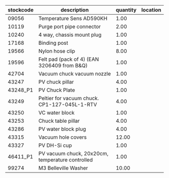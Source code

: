 |stockcode|description|quantity|location|
|---------|-----------|--------|--------|
|09056|Temperature Sens AD590KH|1.00||
|10119|Purge port pipe connector|2.00| |
|10240|4 way, chassis mount plug|1.00||
|17168|Binding post|1.00||
|19566|Nylon hose clip|8.00||
|19596|Felt pad (pack of 4) (EAN 3206409 from B&Q)|1.00||
|42704|Vacuum chuck vacuum nozzle|1.00||
|43247|PV chuck pillar|4.00||
|43248_P1|PV Chuck Plate|1.00||
|43249|Peltier for vacuum chuck.  CP1-127-045L-1-RTV|4.00||
|43250|VC water block|1.00||
|43253|Chuck table pillar|4.00||
|43286|PV water block plug|4.00||
|43315|Vacuum hole covers|12.00||
|43327|PV DH-Si cup|1.00||
|46411_P1|PV vacuum chuck, 20x20cm, temperature controlled|1.00||
|99274|M3 Belleville Washer|10.00||

